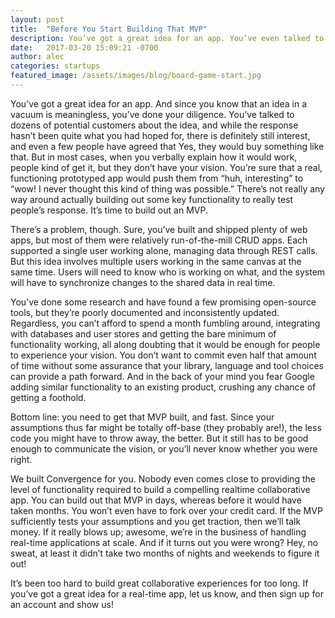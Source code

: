 ```yaml
---
layout: post
title:  "Before You Start Building That MVP"
description: You’ve got a great idea for an app. You’ve even talked to dozens of potential customers about the idea. It’s time to build an MVP, and fast — but how?
date:   2017-03-20 15:09:21 -0700
author: alec
categories: startups
featured_image: /assets/images/blog/board-game-start.jpg
---
```


You’ve got a great idea for an app. And since you know that an idea in a vacuum is meaningless, you’ve done your diligence. You’ve talked to dozens of potential customers about the idea, and while the response hasn’t been quite what you had hoped for, there is definitely still interest, and even a few people have agreed that Yes, they would buy something like that. But in most cases, when you verbally explain how it would work, people kind of get it, but they don’t have your vision. You’re sure that a real, functioning prototyped app would push them from “huh, interesting” to “wow! I never thought this kind of thing was possible.” There’s not really any way around actually building out some key functionality to really test people’s response. It’s time to build out an MVP.

There’s a problem, though. Sure, you’ve built and shipped plenty of web apps, but most of them were relatively run-of-the-mill CRUD apps. Each supported a single user working alone, managing data through REST calls. But this idea involves multiple users working in the same canvas at the same time. Users will need to know who is working on what, and the system will have to synchronize changes to the shared data in real time.

You’ve done some research and have found a few promising open-source tools, but they’re poorly documented and inconsistently updated. Regardless, you can’t afford to spend a month fumbling around, integrating with databases and user stores and getting the bare minimum of functionality working, all along doubting that it would be enough for people to experience your vision. You don’t want to commit even half that amount of time without some assurance that your library, language and tool choices can provide a path forward. And in the back of your mind you fear Google adding similar functionality to an existing product, crushing any chance of getting a foothold.

Bottom line: you need to get that MVP built, and fast. Since your assumptions thus far might be totally off-base (they probably are!), the less code you might have to throw away, the better. But it still has to be good enough to communicate the vision, or you’ll never know whether you were right.

We built Convergence for you. Nobody even comes close to providing the level of functionality required to build a compelling realtime collaborative app. You can build out that MVP in days, whereas before it would have taken months. You won’t even have to fork over your credit card. If the MVP sufficiently tests your assumptions and you get traction, then we’ll talk money. If it really blows up; awesome, we’re in the business of handling real-time applications at scale. And if it turns out you were wrong? Hey, no sweat, at least it didn’t take two months of nights and weekends to figure it out!

It’s been too hard to build great collaborative experiences for too long. If you’ve got a great idea for a real-time app, let us know, and then sign up for an account and show us!